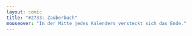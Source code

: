 ```yaml
---
layout: comic
title: "#2733: Zauberbuch"
mouseover: "In der Mitte jedes Kalenders versteckt sich das Ende."
---
```

